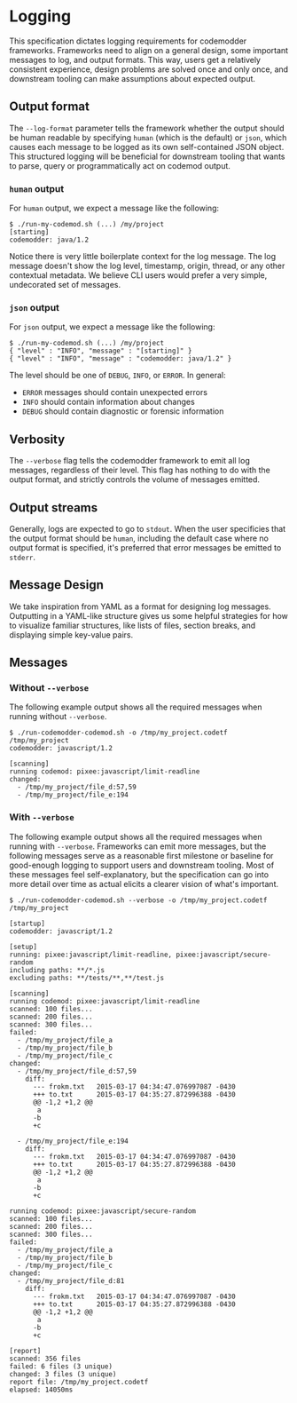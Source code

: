 # Logging

This specification dictates logging requirements for codemodder frameworks. Frameworks need to align on a general design, some important messages to log, and output formats. This way, users get a relatively consistent experience, design problems are solved once and only once, and downstream tooling can make assumptions about expected output.

## Output format

The `--log-format` parameter tells the framework whether the output should be human readable by specifying `human` (which is the default) or `json`, which causes each message to be logged as its own self-contained JSON object. This structured logging will be beneficial for downstream tooling that wants to parse, query or programmatically act on codemod output.

### `human` output

For `human` output, we expect a message like the following:
```
$ ./run-my-codemod.sh (...) /my/project
[starting] 
codemodder: java/1.2
```

Notice there is very little boilerplate context for the log message. The log message doesn't show the log level, timestamp, origin, thread, or any other contextual metadata. We believe CLI users would prefer a very simple, undecorated set of messages.

### `json` output

For `json` output, we expect a message like the following:

```
$ ./run-my-codemod.sh (...) /my/project
{ "level" : "INFO", "message" : "[starting]" }
{ "level" : "INFO", "message" : "codemodder: java/1.2" }
```

The level should be one of `DEBUG`, `INFO`, or `ERROR`. In general:
 - `ERROR` messages should contain unexpected errors
 - `INFO` should contain information about changes
 - `DEBUG` should contain diagnostic or forensic information

## Verbosity

The `--verbose` flag tells the codemodder framework to emit all log messages, regardless of their level. This flag has nothing to do with the output format, and strictly controls the volume of messages emitted.

## Output streams

Generally, logs are expected to go to `stdout`. When the user specificies that the output format should be `human`, including the default case where no output format is specified, it's preferred that error messages be emitted to `stderr`.

## Message Design

We take inspiration from YAML as a format for designing log messages. Outputting in a YAML-like structure gives us some helpful strategies for how to visualize familiar structures, like lists of files, section breaks, and displaying simple key-value pairs.

## Messages

### Without `--verbose`

The following example output shows all the required messages when running without `--verbose`. 

```
$ ./run-codemodder-codemod.sh -o /tmp/my_project.codetf /tmp/my_project
codemodder: javascript/1.2

[scanning]
running codemod: pixee:javascript/limit-readline
changed:
  - /tmp/my_project/file_d:57,59
  - /tmp/my_project/file_e:194
```

### With `--verbose`

The following example output shows all the required messages when running with `--verbose`. Frameworks can emit more messages, but the following messages serve as a reasonable first milestone or baseline for good-enough logging to support users and downstream tooling. Most of these messages feel self-explanatory, but the specification can go into more detail over time as actual elicits a clearer vision of what's important.

```
$ ./run-codemodder-codemod.sh --verbose -o /tmp/my_project.codetf /tmp/my_project

[startup] 
codemodder: javascript/1.2

[setup]
running: pixee:javascript/limit-readline, pixee:javascript/secure-random
including paths: **/*.js
excluding paths: **/tests/**,**/test.js

[scanning]
running codemod: pixee:javascript/limit-readline
scanned: 100 files...
scanned: 200 files...
scanned: 300 files...
failed:
  - /tmp/my_project/file_a
  - /tmp/my_project/file_b
  - /tmp/my_project/file_c
changed:
  - /tmp/my_project/file_d:57,59
    diff:
      --- frokm.txt   2015-03-17 04:34:47.076997087 -0430
      +++ to.txt      2015-03-17 04:35:27.872996388 -0430
      @@ -1,2 +1,2 @@
       a
      -b
      +c
  
  - /tmp/my_project/file_e:194
    diff:
      --- frokm.txt   2015-03-17 04:34:47.076997087 -0430
      +++ to.txt      2015-03-17 04:35:27.872996388 -0430
      @@ -1,2 +1,2 @@
       a
      -b
      +c

running codemod: pixee:javascript/secure-random
scanned: 100 files...
scanned: 200 files...  
scanned: 300 files...
failed:
  - /tmp/my_project/file_a
  - /tmp/my_project/file_b
  - /tmp/my_project/file_c
changed:
  - /tmp/my_project/file_d:81
    diff:
      --- frokm.txt   2015-03-17 04:34:47.076997087 -0430
      +++ to.txt      2015-03-17 04:35:27.872996388 -0430
      @@ -1,2 +1,2 @@
       a
      -b
      +c

[report]
scanned: 356 files
failed: 6 files (3 unique)
changed: 3 files (3 unique)
report file: /tmp/my_project.codetf
elapsed: 14050ms 
```
